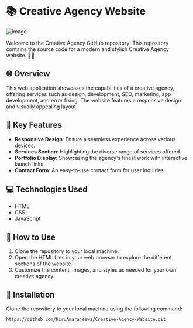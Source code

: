 
# 📚 Creative Agency Website

![image](https://github.com/HiruAmarajeewa/Creative-Agency-Website/assets/142741031/23e1e430-3818-4799-8ca1-0e20916b1a34)


Welcome to the Creative Agency GitHub repository! This repository contains the source code for a modern and stylish Creative Agency website. 🎨✨

## 🌐 Overview 

This web application showcases the capabilities of a creative agency, offering services such as design, development, SEO, marketing, app development, and error fixing. The website features a responsive design and visually appealing layout.

## 🌟 Key Features 

- **Responsive Design**: Ensure a seamless experience across various devices.
- **Services Section**: Highlighting the diverse range of services offered.
- **Portfolio Display**: Showcasing the agency's finest work with interactive launch links.
- **Contact Form**: An easy-to-use contact form for user inquiries.

## 💻 Technologies Used 

- HTML
- CSS
- JavaScript

## 🚀 How to Use 

1. Clone the repository to your local machine.
2. Open the HTML files in your web browser to explore the different sections of the website.
3. Customize the content, images, and styles as needed for your own creative agency.


## 🚀 Installation

Clone the repository to your local machine using the following command:

```bash
https://github.com/HiruAmarajeewa/Creative-Agency-Website.git
```
